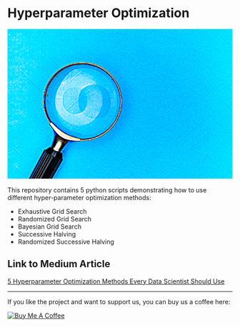 # Hyperparameter Optimization

![article banner](banner.png)


This repository contains 5 python scripts demonstrating how to use different hyper-parameter optimization methods:
- Exhaustive Grid Search
- Randomized Grid Search
- Bayesian Grid Search
- Successive Halving
- Randomized Successive Halving


## Link to Medium Article
[5 Hyperparameter Optimization Methods Every Data Scientist Should Use](https://towardsdatascience.com/5-hyperparameter-optimization-methods-you-should-use-521e47d7feb0)

_____
If you like the project and want to support us, you can buy us a coffee here:

<a href="https://www.buymeacoffee.com/amal.hasni" target="_blank"><img src="https://cdn.buymeacoffee.com/buttons/v2/default-yellow.png" alt="Buy Me A Coffee" height="41" width="174"></a>



